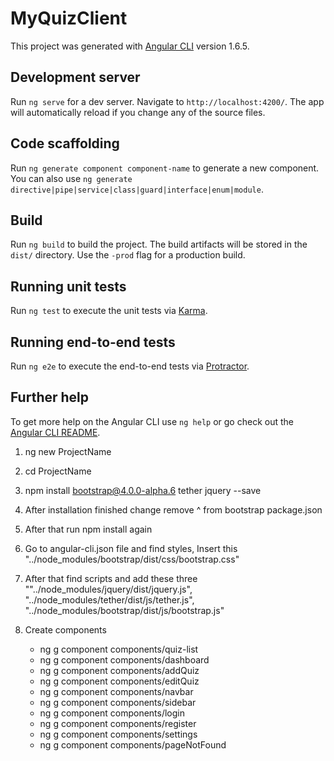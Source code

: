 # MyQuizClient

This project was generated with [Angular CLI](https://github.com/angular/angular-cli) version 1.6.5.

## Development server

Run `ng serve` for a dev server. Navigate to `http://localhost:4200/`. The app will automatically reload if you change any of the source files.

## Code scaffolding

Run `ng generate component component-name` to generate a new component. You can also use `ng generate directive|pipe|service|class|guard|interface|enum|module`.

## Build

Run `ng build` to build the project. The build artifacts will be stored in the `dist/` directory. Use the `-prod` flag for a production build.

## Running unit tests

Run `ng test` to execute the unit tests via [Karma](https://karma-runner.github.io).

## Running end-to-end tests

Run `ng e2e` to execute the end-to-end tests via [Protractor](http://www.protractortest.org/).

## Further help

To get more help on the Angular CLI use `ng help` or go check out the [Angular CLI README](https://github.com/angular/angular-cli/blob/master/README.md).


1. ng new ProjectName
2. cd ProjectName
3. npm install bootstrap@4.0.0-alpha.6 tether jquery --save
4. After installation finished change remove ^ from bootstrap package.json
5. After that run npm install again 
6. Go to angular-cli.json file and find styles, Insert this "../node_modules/bootstrap/dist/css/bootstrap.css"
7. After that find scripts and add these three ""../node_modules/jquery/dist/jquery.js",
        "../node_modules/tether/dist/js/tether.js",
        "../node_modules/bootstrap/dist/js/bootstrap.js"

8. Create components 
    - ng g component components/quiz-list
    - ng g component components/dashboard
    - ng g component components/addQuiz
    - ng g component components/editQuiz
    - ng g component components/navbar
    - ng g component components/sidebar
    - ng g component components/login
    - ng g component components/register
    - ng g component components/settings
    - ng g component components/pageNotFound
